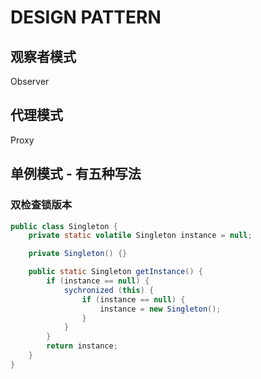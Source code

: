 # DESIGN PATTERN

## 观察者模式

Observer

## 代理模式

Proxy

## 单例模式 - 有五种写法

### 双检查锁版本

```java
public class Singleton {
    private static volatile Singleton instance = null;

    private Singleton() {}

    public static Singleton getInstance() {
        if (instance == null) {
            sychronized (this) {
                if (instance == null) {
                    instance = new Singleton();
                }
            }
        }
        return instance;
    }
}
```
